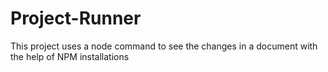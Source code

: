# Project-Runner
This project uses a node command to see the changes in a document with the help of NPM installations
